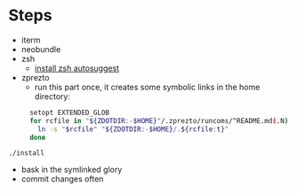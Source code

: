 # Steps

+ iterm
+ neobundle
+ zsh
  * [install zsh autosuggest](https://github.com/zsh-users/zsh-autosuggestions)
+ zprezto
  * run this part once, it creates some symbolic links in the home directory:
  ```bash
    setopt EXTENDED_GLOB
    for rcfile in "${ZDOTDIR:-$HOME}"/.zprezto/runcoms/^README.md(.N); do
      ln -s "$rcfile" "${ZDOTDIR:-$HOME}/.${rcfile:t}"
    done
  ```


```
./install
```

+ bask in the symlinked glory
+ commit changes often
